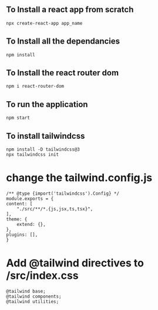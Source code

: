 ## To Install a react app from scratch 

    npx create-react-app app_name

## To Install all the dependancies

    npm install

## To Install the react router dom

    npm i react-router-dom

## To run the application

    npm start

## To install tailwindcss

    npm install -D tailwindcss@3
    npx tailwindcss init

# change the tailwind.config.js

    /** @type {import('tailwindcss').Config} */
    module.exports = {
    content: [
        "./src/**/*.{js,jsx,ts,tsx}",
    ],
    theme: {
        extend: {},
    },
    plugins: [],
    }

# Add @tailwind directives to /src/index.css

    @tailwind base;
    @tailwind components;
    @tailwind utilities;
